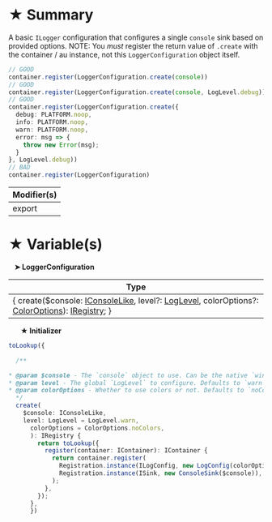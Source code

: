 # &#9733; Summary

A basic `ILogger` configuration that configures a single `console` sink based on provided options.
NOTE: You *must* register the return value of `.create` with the container / au instance, not this `LoggerConfiguration` object itself.
```ts
// GOOD
container.register(LoggerConfiguration.create(console))
// GOOD
container.register(LoggerConfiguration.create(console, LogLevel.debug))
// GOOD
container.register(LoggerConfiguration.create({
  debug: PLATFORM.noop,
  info: PLATFORM.noop,
  warn: PLATFORM.noop,
  error: msg => {
    throw new Error(msg);
  }
}, LogLevel.debug))
// BAD
container.register(LoggerConfiguration)
```

| Modifier(s)                            |
|----------------------------------------|
| export |

# &#9733; Variable(s)

&nbsp;&nbsp; **&#10148; LoggerConfiguration**

| Type                        |
|-----------------------------|
| { create($console: [IConsoleLike](/kernel/interface/logger/iconsolelike), level?: [LogLevel](/kernel/enum/reporter/loglevel), colorOptions?: [ColorOptions](/kernel/enum/logger/coloroptions)): [IRegistry](/kernel/interface/di/iregistry); } |

&nbsp;&nbsp;&nbsp;&nbsp;&nbsp; **&#9733; Initializer**

```ts
toLookup({
  
  /**

* @param $console - The `console` object to use. Can be the native `window.console` / `global.console`, but can also be a wrapper or mock that implements the same interface.
* @param level - The global `LogLevel` to configure. Defaults to `warn` or higher.
* @param colorOptions - Whether to use colors or not. Defaults to `noColors`. Colors are especially nice in nodejs environments but don't necessarily work (well) in all environments, such as browsers.
  */
  create(
    $console: IConsoleLike,
    level: LogLevel = LogLevel.warn,
      colorOptions = ColorOptions.noColors,
      ): IRegistry {
        return toLookup({
          register(container: IContainer): IContainer {
            return container.register(
              Registration.instance(ILogConfig, new LogConfig(colorOptions, level)),
              Registration.instance(ISink, new ConsoleSink($console)),
            );
          },
        });
      },
      })
```